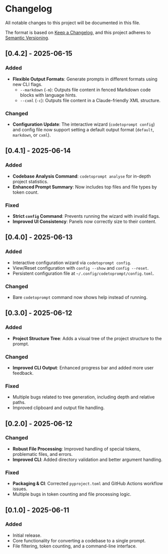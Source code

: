 # Changelog

All notable changes to this project will be documented in this file.

The format is based on [Keep a Changelog](https://keepachangelog.com/en/1.0.0/),
and this project adheres to [Semantic Versioning](https://semver.org/spec/v2.0.0.html).


## [0.4.2] - 2025-06-15

### Added
- **Flexible Output Formats**: Generate prompts in different formats using new CLI flags.
  - `--markdown` (`-m`): Outputs file content in fenced Markdown code blocks with language hints.
  - `--cxml` (`-c`): Outputs file content in a Claude-friendly XML structure.

### Changed
- **Configuration Update**: The interactive wizard (`codetoprompt config`) and config file now support setting a default output format (`default`, `markdown`, or `cxml`).

## [0.4.1] - 2025-06-14

### Added
- **Codebase Analysis Command**: `codetoprompt analyse` for in-depth project statistics.
- **Enhanced Prompt Summary**: Now includes top files and file types by token count.

### Fixed
- **Strict `config` Command**: Prevents running the wizard with invalid flags.
- **Improved UI Consistency**: Panels now correctly size to their content.

## [0.4.0] - 2025-06-13

### Added
- Interactive configuration wizard via `codetoprompt config`.
- View/Reset configuration with `config --show` and `config --reset`.
- Persistent configuration file at `~/.config/codetoprompt/config.toml`.

### Changed
- Bare `codetoprompt` command now shows help instead of running.

## [0.3.0] - 2025-06-12

### Added
- **Project Structure Tree**: Adds a visual tree of the project structure to the prompt.

### Changed
- **Improved CLI Output**: Enhanced progress bar and added more user feedback.

### Fixed
- Multiple bugs related to tree generation, including depth and relative paths.
- Improved clipboard and output file handling.

## [0.2.0] - 2025-06-12

### Changed
- **Robust File Processing**: Improved handling of special tokens, problematic files, and errors.
- **Improved CLI**: Added directory validation and better argument handling.

### Fixed
- **Packaging & CI**: Corrected `pyproject.toml` and GitHub Actions workflow issues.
- Multiple bugs in token counting and file processing logic.

## [0.1.0] - 2025-06-11

### Added
- Initial release.
- Core functionality for converting a codebase to a single prompt.
- File filtering, token counting, and a command-line interface.